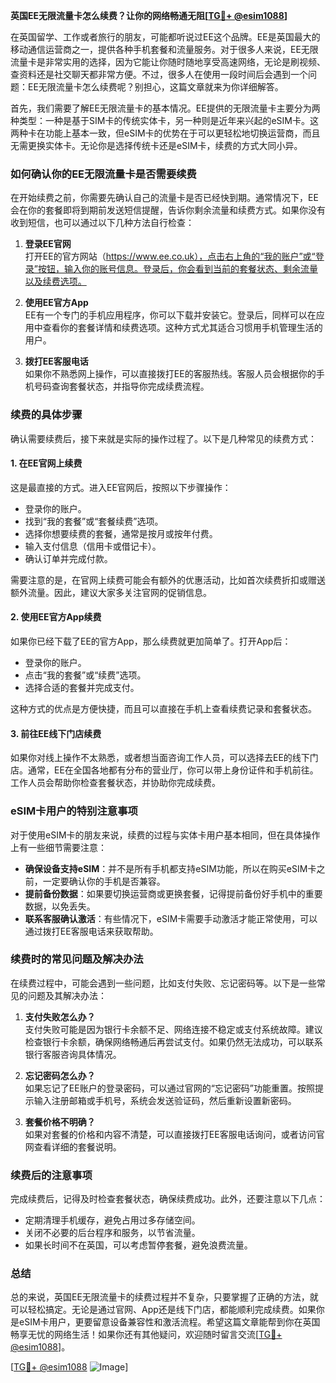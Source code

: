 **英国EE无限流量卡怎么续费？让你的网络畅通无阻[[TG💪+ @esim1088](https://t.me/s/esim1088)]**

在英国留学、工作或者旅行的朋友，可能都听说过EE这个品牌。EE是英国最大的移动通信运营商之一，提供各种手机套餐和流量服务。对于很多人来说，EE无限流量卡是非常实用的选择，因为它能让你随时随地享受高速网络，无论是刷视频、查资料还是社交聊天都非常方便。不过，很多人在使用一段时间后会遇到一个问题：EE无限流量卡怎么续费呢？别担心，这篇文章就来为你详细解答。

首先，我们需要了解EE无限流量卡的基本情况。EE提供的无限流量卡主要分为两种类型：一种是基于SIM卡的传统实体卡，另一种则是近年来兴起的eSIM卡。这两种卡在功能上基本一致，但eSIM卡的优势在于可以更轻松地切换运营商，而且无需更换实体卡。无论你是选择传统卡还是eSIM卡，续费的方式大同小异。

### **如何确认你的EE无限流量卡是否需要续费**

在开始续费之前，你需要先确认自己的流量卡是否已经快到期。通常情况下，EE会在你的套餐即将到期前发送短信提醒，告诉你剩余流量和续费方式。如果你没有收到短信，也可以通过以下几种方法自行检查：

1. **登录EE官网**  
   打开EE的官方网站（https://www.ee.co.uk），点击右上角的“我的账户”或“登录”按钮，输入你的账号信息。登录后，你会看到当前的套餐状态、剩余流量以及续费选项。

2. **使用EE官方App**  
   EE有一个专门的手机应用程序，你可以下载并安装它。登录后，同样可以在应用中查看你的套餐详情和续费选项。这种方式尤其适合习惯用手机管理生活的用户。

3. **拨打EE客服电话**  
   如果你不熟悉网上操作，可以直接拨打EE的客服热线。客服人员会根据你的手机号码查询套餐状态，并指导你完成续费流程。

### **续费的具体步骤**

确认需要续费后，接下来就是实际的操作过程了。以下是几种常见的续费方式：

#### **1. 在EE官网上续费**
这是最直接的方式。进入EE官网后，按照以下步骤操作：
- 登录你的账户。
- 找到“我的套餐”或“套餐续费”选项。
- 选择你想要续费的套餐，通常是按月或按年付费。
- 输入支付信息（信用卡或借记卡）。
- 确认订单并完成付款。

需要注意的是，在官网上续费可能会有额外的优惠活动，比如首次续费折扣或赠送额外流量。因此，建议大家多关注官网的促销信息。

#### **2. 使用EE官方App续费**
如果你已经下载了EE的官方App，那么续费就更加简单了。打开App后：
- 登录你的账户。
- 点击“我的套餐”或“续费”选项。
- 选择合适的套餐并完成支付。

这种方式的优点是方便快捷，而且可以直接在手机上查看续费记录和套餐状态。

#### **3. 前往EE线下门店续费**
如果你对线上操作不太熟悉，或者想当面咨询工作人员，可以选择去EE的线下门店。通常，EE在全国各地都有分布的营业厅，你可以带上身份证件和手机前往。工作人员会帮助你检查套餐状态，并协助你完成续费。

### **eSIM卡用户的特别注意事项**

对于使用eSIM卡的朋友来说，续费的过程与实体卡用户基本相同，但在具体操作上有一些细节需要注意：
- **确保设备支持eSIM**：并不是所有手机都支持eSIM功能，所以在购买eSIM卡之前，一定要确认你的手机是否兼容。
- **提前备份数据**：如果要切换运营商或更换套餐，记得提前备份好手机中的重要数据，以免丢失。
- **联系客服确认激活**：有些情况下，eSIM卡需要手动激活才能正常使用，可以通过拨打EE客服电话来获取帮助。

### **续费时的常见问题及解决办法**

在续费过程中，可能会遇到一些问题，比如支付失败、忘记密码等。以下是一些常见的问题及其解决办法：

1. **支付失败怎么办？**  
   支付失败可能是因为银行卡余额不足、网络连接不稳定或支付系统故障。建议检查银行卡余额，确保网络畅通后再尝试支付。如果仍然无法成功，可以联系银行客服咨询具体情况。

2. **忘记密码怎么办？**  
   如果忘记了EE账户的登录密码，可以通过官网的“忘记密码”功能重置。按照提示输入注册邮箱或手机号，系统会发送验证码，然后重新设置新密码。

3. **套餐价格不明确？**  
   如果对套餐的价格和内容不清楚，可以直接拨打EE客服电话询问，或者访问官网查看详细的套餐说明。

### **续费后的注意事项**

完成续费后，记得及时检查套餐状态，确保续费成功。此外，还要注意以下几点：
- 定期清理手机缓存，避免占用过多存储空间。
- 关闭不必要的后台程序和服务，以节省流量。
- 如果长时间不在英国，可以考虑暂停套餐，避免浪费流量。

### **总结**

总的来说，英国EE无限流量卡的续费过程并不复杂，只要掌握了正确的方法，就可以轻松搞定。无论是通过官网、App还是线下门店，都能顺利完成续费。如果你是eSIM卡用户，更要留意设备兼容性和激活流程。希望这篇文章能帮到你在英国畅享无忧的网络生活！如果你还有其他疑问，欢迎随时留言交流[[TG💪+ @esim1088](https://t.me/s/esim1088)]。

[[TG💪+ @esim1088](https://t.me/s/esim1088) ![Image](https://i.postimg.cc/4NQfJmqS/Snipaste-2025-05-13-00-14-12.png)]